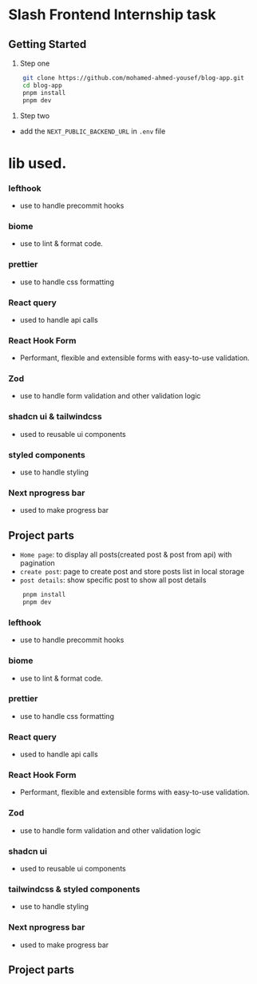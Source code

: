 # Slash Frontend Internship task

## Getting Started

1. Step one

```sh
    git clone https://github.com/mohamed-ahmed-yousef/blog-app.git
    cd blog-app
    pnpm install
    pnpm dev
```

1. Step two

- add the `NEXT_PUBLIC_BACKEND_URL` in `.env` file

# lib used.

### lefthook

- use to handle precommit hooks

### biome

- use to lint & format code.

### prettier

- use to handle css formatting

### React query

- used to handle api calls

### React Hook Form

- Performant, flexible and extensible forms with easy-to-use validation.

### Zod

- use to handle form validation and other validation logic

### shadcn ui & tailwindcss

- used to reusable ui components

### styled components

- use to handle styling

### Next nprogress bar

- used to make progress bar

## Project parts

- `Home page`: to display all posts(created post & post from api) with pagination
- `create post`: page to create post and store posts list in local storage
- `post details`: show specific post to show all post details

```sh
    pnpm install
    pnpm dev
```

### lefthook

- use to handle precommit hooks

### biome

- use to lint & format code.

### prettier

- use to handle css formatting

### React query

- used to handle api calls

### React Hook Form

- Performant, flexible and extensible forms with easy-to-use validation.

### Zod

- use to handle form validation and other validation logic

### shadcn ui

- used to reusable ui components

### tailwindcss & styled components

- use to handle styling

### Next nprogress bar

- used to make progress bar

## Project parts
